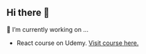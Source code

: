 ## Hi there 👋

🔭 I’m currently working on ...
  - React course on Udemy. [Visit course here.](https://www.udemy.com/course/complete-react-developer-zero-to-mastery/)
